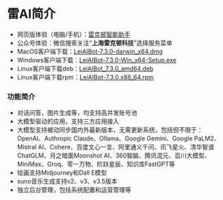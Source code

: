 # 雷AI简介

- 网页版体验（电脑/手机）：[雷克顿智能助手](https://leiaibot.com)
- 公众号体验：微信搜索关注“**上海雷克顿科技**”选择服务菜单
- MacOS客户端下载：[LeiAIBot-7.3.0-darwin_x64.dmg](https://oss.leikeduntech.com/public/leiaibot_app/macos/LeiAIBot-7.3.0-darwin_x64.dmg)
- Windows客户端下载：[LeiAIBot-7.3.0-Win_x64-Setup.exe](https://oss.leikeduntech.com/public/leiaibot_app/windows/LeiAIBot-7.3.0-Win_x64-Setup.exe)
- Linux客户端下载deb：[LeiAIBot_7.3.0_amd64.deb](https://oss.leikeduntech.com/public/leiaibot_app/linux/leiaibot_7.3.0_amd64.deb)
- Linux客户端下载rpm：[LeiAIBot-7.3.0.x86_64.rpm](https://oss.leikeduntech.com/public/leiaibot_app/linux/leiaibot-7.3.0.x86_64.rpm)

### 功能简介
- 对话问答，图片生成等，均支持高并发账号池
- 大模型驱动的应用，支持三方应用接入
- 大模型支持被动同步国内外最新版本，无需更新系统，包括但不限于：OpenAI、Authropic Claude、Ollama、Google Gemini、Google PaLM2、Mistral AI、Cohere、百度文心一言、阿里通义千问、讯飞星火、清华智谱ChatGLM、月之暗面Moonshot AI、360智脑、腾讯混元、百川大模型、MiniMax、Groq、零一万物、阶跃星辰、知识库FastGPT等
- 绘画支持Midjourney和Dall E模型
- suno音乐生成支持v2、v3、v3.5版本
- 独立后台管理，包括系统配置和运营管理等



